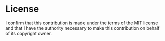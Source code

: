 # License
<!-- Your PR comment must contain the following line for us to merge the PR. -->
I confirm that this contribution is made under the terms of the MIT license and that I have the authority necessary to make this contribution on behalf of its copyright owner.